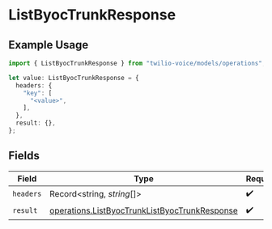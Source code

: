 # ListByocTrunkResponse

## Example Usage

```typescript
import { ListByocTrunkResponse } from "twilio-voice/models/operations";

let value: ListByocTrunkResponse = {
  headers: {
    "key": [
      "<value>",
    ],
  },
  result: {},
};
```

## Fields

| Field                                                                                                          | Type                                                                                                           | Required                                                                                                       | Description                                                                                                    |
| -------------------------------------------------------------------------------------------------------------- | -------------------------------------------------------------------------------------------------------------- | -------------------------------------------------------------------------------------------------------------- | -------------------------------------------------------------------------------------------------------------- |
| `headers`                                                                                                      | Record<string, *string*[]>                                                                                     | :heavy_check_mark:                                                                                             | N/A                                                                                                            |
| `result`                                                                                                       | [operations.ListByocTrunkListByocTrunkResponse](../../models/operations/listbyoctrunklistbyoctrunkresponse.md) | :heavy_check_mark:                                                                                             | N/A                                                                                                            |